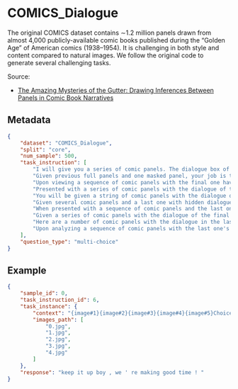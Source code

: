 # COMICS_Dialogue

The original COMICS dataset contains ∼1.2 million panels drawn from almost 4,000 publicly-available comic books published during the “Golden Age” of American comics (1938–1954). It is challenging in both style and content compared to natural images. We follow the original code to generate several challenging tasks.

Source: 
- [The Amazing Mysteries of the Gutter: Drawing Inferences Between Panels in Comic Book Narratives](https://arxiv.org/abs/1611.05118)
## Metadata

```json
{
    "dataset": "COMICS_Dialogue",
    "split": "core",
    "num_sample": 500,
    "task_instruction": [
        "I will give you a series of comic panels. The dialogue box of the last panel is masked. Can you choose the most relevant one from the candidates? You must choose your answer from the Choice List. ",
        "Given previous full panels and one masked panel, your job is to select the most appropriate dialogue among four candidates. You must choose your answer from the Choice List. ",
        "Upon viewing a sequence of comic panels with the final one having a hidden dialogue, could you determine the most fitting dialogue option from the available choices? You must choose your answer from the Choice List. ",
        "Presented with a series of comic panels with the dialogue of the last one obscured, can you identify the most suitable dialogue from the four provided alternatives? You must choose your answer from the Choice List. ",
        "You will be given a string of comic panels with the dialogue of the last one masked. Can you pick the most accurate dialogue from the given options? You must choose your answer from the Choice List. ",
        "Given several comic panels and a last one with hidden dialogue, your task is to choose the dialogue that fits best from four candidates. You must choose your answer from the Choice List. ",
        "When presented with a sequence of comic panels and the last one's dialogue is hidden, can you select the most appropriate dialogue from the proposed choices? You must choose your answer from the Choice List. ",
        "Given a series of comic panels with the dialogue of the final panel obscured, can you choose the most suitable dialogue from the provided alternatives? You must choose your answer from the Choice List. ",
        "Here are a number of comic panels with the dialogue in the last one masked. Could you select the most fitting dialogue from the available options? You must choose your answer from the Choice List. ",
        "Upon analyzing a sequence of comic panels with the last one's dialogue masked, can you identify the dialogue that fits best from the available candidates? You must choose your answer from the Choice List. "
    ],
    "question_type": "multi-choice"
}
```

## Example

```json
{
    "sample_id": 0,
    "task_instruction_id": 6,
    "task_instance": {
        "context": "{image#1}{image#2}{image#3}{image#4}{image#5}Choice List:['ut suddenly - ', 'for pete ' s sake ! what ' s happened to him has he got hay fever ? ', 'ow ! my foot ! ', 'keep it up boy , we ' re making good time ! ']Your answer is: ",
        "images_path": [
            "0.jpg",
            "1.jpg",
            "2.jpg",
            "3.jpg",
            "4.jpg"
        ]
    },
    "response": "keep it up boy , we ' re making good time ! "
}
```
